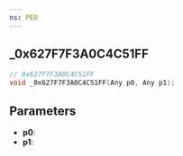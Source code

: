 ```yaml
---
ns: PED
---
```

## _0x627F7F3A0C4C51FF

```c
// 0x627F7F3A0C4C51FF
void _0x627F7F3A0C4C51FF(Any p0, Any p1);
```

## Parameters
* **p0**:
* **p1**:
